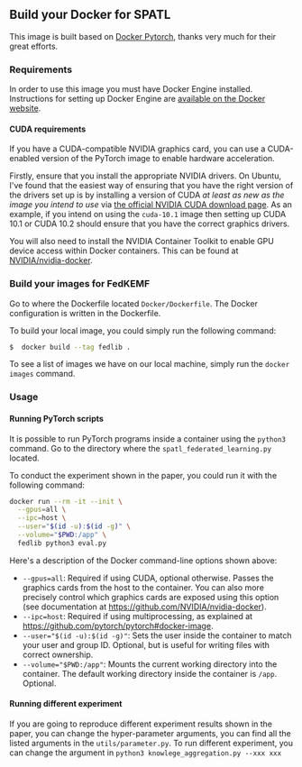 ## Build your Docker for SPATL

This image is built based on [Docker Pytorch](https://github.com/anibali/docker-pytorch), thanks very much for their
great efforts.

### Requirements

In order to use this image you must have Docker Engine installed. Instructions
for setting up Docker Engine are
[available on the Docker website](https://docs.docker.com/engine/installation/).

#### CUDA requirements

If you have a CUDA-compatible NVIDIA graphics card, you can use a CUDA-enabled
version of the PyTorch image to enable hardware acceleration.

Firstly, ensure that you install the appropriate NVIDIA drivers. On Ubuntu,
I've found that the easiest way of ensuring that you have the right version
of the drivers set up is by installing a version of CUDA _at least as new as
the image you intend to use_ via
[the official NVIDIA CUDA download page](https://developer.nvidia.com/cuda-downloads).
As an example, if you intend on using the `cuda-10.1` image then setting up
CUDA 10.1 or CUDA 10.2 should ensure that you have the correct graphics drivers.

You will also need to install the NVIDIA Container Toolkit to enable GPU device
access within Docker containers. This can be found at
[NVIDIA/nvidia-docker](https://github.com/NVIDIA/nvidia-docker).

### Build your images for FedKEMF

Go to where the Dockerfile located `Docker/Dockerfile`. The Docker configuration is written in the Dockerfile.

To build your local image, you could simply run the following command:

```bash
$  docker build --tag fedlib .
```

To see a list of images we have on our local machine,  simply run the `docker images` command.

### Usage

#### Running PyTorch scripts

It is possible to run PyTorch programs inside a container using the
`python3` command. Go to the directory where the `spatl_federated_learning.py` located.

To conduct the experiment shown in the paper, you could run it with
the following command:

```sh
docker run --rm -it --init \
  --gpus=all \
  --ipc=host \
  --user="$(id -u):$(id -g)" \
  --volume="$PWD:/app" \
  fedlib python3 eval.py
```

Here's a description of the Docker command-line options shown above:

* `--gpus=all`: Required if using CUDA, optional otherwise. Passes the
  graphics cards from the host to the container. You can also more precisely
  control which graphics cards are exposed using this option (see documentation
  at https://github.com/NVIDIA/nvidia-docker).
* `--ipc=host`: Required if using multiprocessing, as explained at
  https://github.com/pytorch/pytorch#docker-image.
* `--user="$(id -u):$(id -g)"`: Sets the user inside the container to match your
  user and group ID. Optional, but is useful for writing files with correct
  ownership.
* `--volume="$PWD:/app"`: Mounts the current working directory into the container.
  The default working directory inside the container is `/app`. Optional.

#### Running different experiment

If you are going to reproduce different experiment results shown in the paper, you can
change the hyper-parameter arguments, you can find all the listed arguments in the `utils/parameter.py`.
To run different experiment, you can change the argument in ``python3 knowlege_aggregation.py --xxx xxx ``
